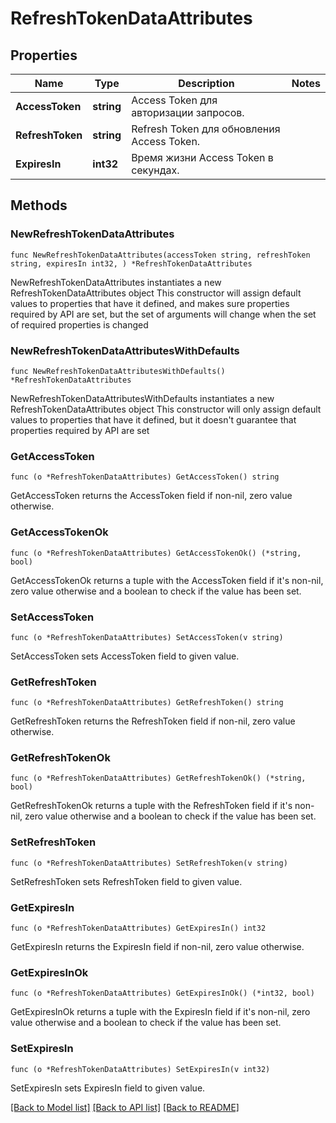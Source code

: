 # RefreshTokenDataAttributes

## Properties

Name | Type | Description | Notes
------------ | ------------- | ------------- | -------------
**AccessToken** | **string** | Access Token для авторизации запросов. | 
**RefreshToken** | **string** | Refresh Token для обновления Access Token. | 
**ExpiresIn** | **int32** | Время жизни Access Token в секундах. | 

## Methods

### NewRefreshTokenDataAttributes

`func NewRefreshTokenDataAttributes(accessToken string, refreshToken string, expiresIn int32, ) *RefreshTokenDataAttributes`

NewRefreshTokenDataAttributes instantiates a new RefreshTokenDataAttributes object
This constructor will assign default values to properties that have it defined,
and makes sure properties required by API are set, but the set of arguments
will change when the set of required properties is changed

### NewRefreshTokenDataAttributesWithDefaults

`func NewRefreshTokenDataAttributesWithDefaults() *RefreshTokenDataAttributes`

NewRefreshTokenDataAttributesWithDefaults instantiates a new RefreshTokenDataAttributes object
This constructor will only assign default values to properties that have it defined,
but it doesn't guarantee that properties required by API are set

### GetAccessToken

`func (o *RefreshTokenDataAttributes) GetAccessToken() string`

GetAccessToken returns the AccessToken field if non-nil, zero value otherwise.

### GetAccessTokenOk

`func (o *RefreshTokenDataAttributes) GetAccessTokenOk() (*string, bool)`

GetAccessTokenOk returns a tuple with the AccessToken field if it's non-nil, zero value otherwise
and a boolean to check if the value has been set.

### SetAccessToken

`func (o *RefreshTokenDataAttributes) SetAccessToken(v string)`

SetAccessToken sets AccessToken field to given value.


### GetRefreshToken

`func (o *RefreshTokenDataAttributes) GetRefreshToken() string`

GetRefreshToken returns the RefreshToken field if non-nil, zero value otherwise.

### GetRefreshTokenOk

`func (o *RefreshTokenDataAttributes) GetRefreshTokenOk() (*string, bool)`

GetRefreshTokenOk returns a tuple with the RefreshToken field if it's non-nil, zero value otherwise
and a boolean to check if the value has been set.

### SetRefreshToken

`func (o *RefreshTokenDataAttributes) SetRefreshToken(v string)`

SetRefreshToken sets RefreshToken field to given value.


### GetExpiresIn

`func (o *RefreshTokenDataAttributes) GetExpiresIn() int32`

GetExpiresIn returns the ExpiresIn field if non-nil, zero value otherwise.

### GetExpiresInOk

`func (o *RefreshTokenDataAttributes) GetExpiresInOk() (*int32, bool)`

GetExpiresInOk returns a tuple with the ExpiresIn field if it's non-nil, zero value otherwise
and a boolean to check if the value has been set.

### SetExpiresIn

`func (o *RefreshTokenDataAttributes) SetExpiresIn(v int32)`

SetExpiresIn sets ExpiresIn field to given value.



[[Back to Model list]](../README.md#documentation-for-models) [[Back to API list]](../README.md#documentation-for-api-endpoints) [[Back to README]](../README.md)


